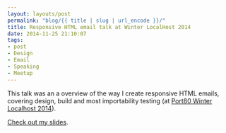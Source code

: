 ```yaml
---
layout: layouts/post
permalink: "blog/{{ title | slug | url_encode }}/"
title: Responsive HTML email talk at Winter LocalHost 2014
date: 2014-11-25 21:10:07
tags:
- post
- Design
- Email
- Speaking
- Meetup
---
```


This talk was an a overview of the way I create responsive HTML emails, covering design, build and most importability testing (at [Port80 Winter Localhost 2014][1]).

[Check out my slides][2].

 [1]: http://port80events.co.uk/event/winter-localhost-2014/ "Winter LocalHost web page"
 [2]: https://www.slideshare.net/benjystanton/responsive-html-email "My slides on SlideShare"
